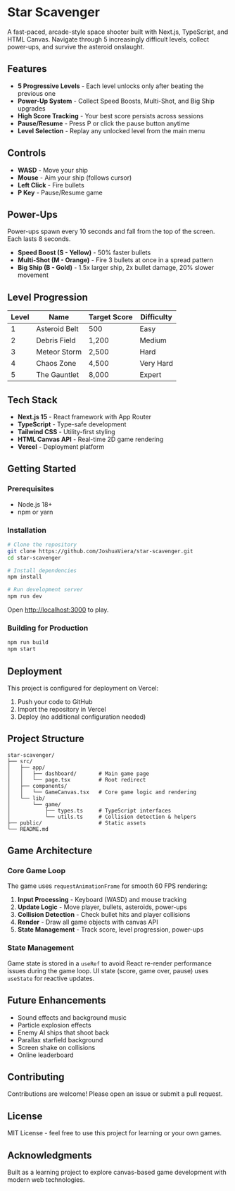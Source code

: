 # Star Scavenger

A fast-paced, arcade-style space shooter built with Next.js, TypeScript, and HTML Canvas. Navigate through 5 increasingly difficult levels, collect power-ups, and survive the asteroid onslaught.

## Features

- **5 Progressive Levels** - Each level unlocks only after beating the previous one
- **Power-Up System** - Collect Speed Boosts, Multi-Shot, and Big Ship upgrades
- **High Score Tracking** - Your best score persists across sessions
- **Pause/Resume** - Press P or click the pause button anytime
- **Level Selection** - Replay any unlocked level from the main menu

## Controls

- **WASD** - Move your ship
- **Mouse** - Aim your ship (follows cursor)
- **Left Click** - Fire bullets
- **P Key** - Pause/Resume game

## Power-Ups

Power-ups spawn every 10 seconds and fall from the top of the screen. Each lasts 8 seconds.

- **Speed Boost (S - Yellow)** - 50% faster bullets
- **Multi-Shot (M - Orange)** - Fire 3 bullets at once in a spread pattern
- **Big Ship (B - Gold)** - 1.5x larger ship, 2x bullet damage, 20% slower movement

## Level Progression

| Level | Name | Target Score | Difficulty |
|-------|------|--------------|------------|
| 1 | Asteroid Belt | 500 | Easy |
| 2 | Debris Field | 1,200 | Medium |
| 3 | Meteor Storm | 2,500 | Hard |
| 4 | Chaos Zone | 4,500 | Very Hard |
| 5 | The Gauntlet | 8,000 | Expert |

## Tech Stack

- **Next.js 15** - React framework with App Router
- **TypeScript** - Type-safe development
- **Tailwind CSS** - Utility-first styling
- **HTML Canvas API** - Real-time 2D game rendering
- **Vercel** - Deployment platform

## Getting Started

### Prerequisites

- Node.js 18+ 
- npm or yarn

### Installation

```bash
# Clone the repository
git clone https://github.com/JoshuaViera/star-scavenger.git
cd star-scavenger

# Install dependencies
npm install

# Run development server
npm run dev
```

Open [http://localhost:3000](http://localhost:3000) to play.

### Building for Production

```bash
npm run build
npm start
```

## Deployment

This project is configured for deployment on Vercel:

1. Push your code to GitHub
2. Import the repository in Vercel
3. Deploy (no additional configuration needed)

## Project Structure

```
star-scavenger/
├── src/
│   ├── app/
│   │   ├── dashboard/       # Main game page
│   │   └── page.tsx         # Root redirect
│   ├── components/
│   │   └── GameCanvas.tsx   # Core game logic and rendering
│   └── lib/
│       └── game/
│           ├── types.ts     # TypeScript interfaces
│           └── utils.ts     # Collision detection & helpers
├── public/                  # Static assets
└── README.md
```

## Game Architecture

### Core Game Loop

The game uses `requestAnimationFrame` for smooth 60 FPS rendering:

1. **Input Processing** - Keyboard (WASD) and mouse tracking
2. **Update Logic** - Move player, bullets, asteroids, power-ups
3. **Collision Detection** - Check bullet hits and player collisions
4. **Render** - Draw all game objects with canvas API
5. **State Management** - Track score, level progression, power-ups

### State Management

Game state is stored in a `useRef` to avoid React re-render performance issues during the game loop. UI state (score, game over, pause) uses `useState` for reactive updates.

## Future Enhancements

- Sound effects and background music
- Particle explosion effects
- Enemy AI ships that shoot back
- Parallax starfield background
- Screen shake on collisions
- Online leaderboard

## Contributing

Contributions are welcome! Please open an issue or submit a pull request.

## License

MIT License - feel free to use this project for learning or your own games.

## Acknowledgments

Built as a learning project to explore canvas-based game development with modern web technologies.
